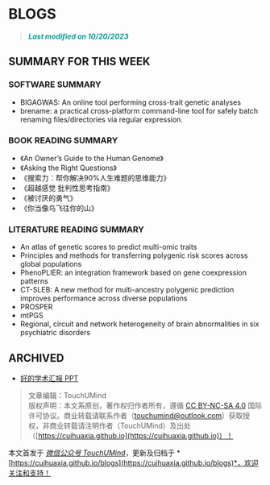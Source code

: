 # BLOGS

> <font color="#009C99">***Last modified on 10/20/2023***</font>


## SUMMARY FOR THIS WEEK

### SOFTWARE SUMMARY
+ BIGAGWAS: An online tool performing cross-trait genetic analyses
+ brename: a practical cross-platform command-line tool for safely batch renaming files/directories via regular expression.

### BOOK READING SUMMARY
+ 《An Owner’s Guide to the Human Genome》
+ 《Asking the Right Questions》
+ 《搜索力：帮你解决90%人生难题的思维能力》
+ 《超越感觉 批判性思考指南》
+ 《被讨厌的勇气》
+ 《你当像鸟飞往你的山》

### LITERATURE READING SUMMARY
+ An atlas of genetic scores to predict multi-omic traits
+ Principles and methods for transferring polygenic risk scores across global populations
+ PhenoPLIER: an integration framework based on gene coexpression patterns
+ CT-SLEB: A new method for multi-ancestry polygenic prediction improves performance across diverse populations
+ PROSPER
+ mtPGS
+ Regional, circuit and network heterogeneity of brain abnormalities in six psychiatric disorders

## ARCHIVED
+ [好的学术汇报 PPT](https://mp.weixin.qq.com/s/LbuylhgIW06COBwMZrDqMA)

> 文章编辑：TouchUMind  
版权声明：本文系原创，著作权归作者所有，遵循 [CC BY-NC-SA 4.0](http://creativecommons.org/licenses/by-nc-sa/4.0/) 国际许可协议。商业转载请联系作者（touchumind@outlook.com）获取授权，非商业转载请注明作者（TouchUMind）及出处（[https://cuihuaxia.github.io](https://cuihuaxia.github.io)）！

本文首发于 *[微信公众号 TouchUMind](https://mp.weixin.qq.com/s/fXklTjZCudcix_M_CJ54fw)*，更新及归档于 *[https://cuihuaxia.github.io/blogs](https://cuihuaxia.github.io/blogs)*，欢迎关注和支持！